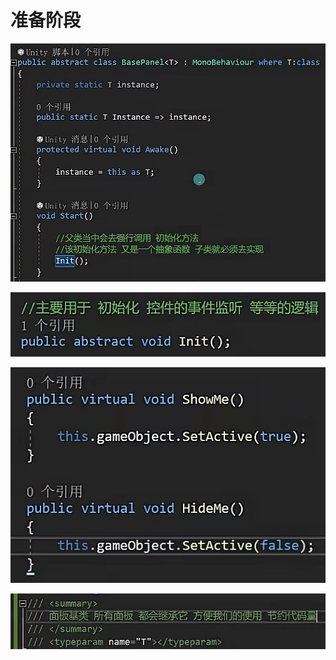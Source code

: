 # 准备阶段

![707332e29e1440fb8ad70a4600666428.png](image/707332e29e1440fb8ad70a4600666428.png)

![d95d2446fe4f94df93d6190585ca3ccc.png](image/d95d2446fe4f94df93d6190585ca3ccc.png)

![a6ded032df6c7215a70c0774bcddbb6b.png](image/a6ded032df6c7215a70c0774bcddbb6b.png)

![444f27acdfdc14d3f5fc4b48b8ffd129.png](image/444f27acdfdc14d3f5fc4b48b8ffd129.png)
